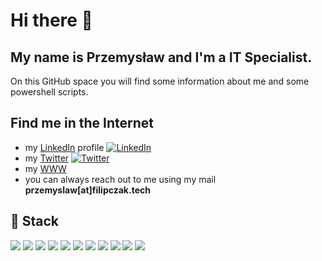 # Hi there 👋
## My name is Przemysław and I'm a IT Specialist.
On this GitHub space you will find some information about me and some powershell scripts.

## Find me in the Internet

- my <a href="https://www.linkedin.com/in/przemys%C5%82aw-filipczak-12048412b/">LinkedIn</a> profile [![LinkedIn][3.2]][3]
- my <a href="https://twitter.com/p_filipczak">Twitter</a> [![Twitter][1.2]][1]
- my <a href="https://filipczak.tech/">WWW</a>
- you can always reach out to me using my mail <b>przemyslaw[at]filipczak.tech</b>

## 🔧 Stack

![](https://img.shields.io/badge/OS-Windows%20Server-informational?style=flat&logo=windows&logoColor=white&color=235a9f)
![](https://img.shields.io/badge/Virtualization-Hyper--V-informational?style=flat&logo=windows&logoColor=white&color=235a9f)
![](https://img.shields.io/badge/Virtualization-ESXi-informational?style=flat&logo=vmware&logoColor=white&color=fed000)
![](https://img.shields.io/badge/OS-Debian/Ubuntu-informational?style=flat&logo=linux&logoColor=white&color=a80030)
![](https://img.shields.io/badge/Cloud-Azure-informational?style=flat&logo=microsoft&logoColor=white&color=007fff)
![](https://img.shields.io/badge/Services-M365-informational?style=flat&logo=microsoft&logoColor=white&color=c43f1d)
![](https://img.shields.io/badge/Networks-Fortinet-informational?style=flat&logo=fortinet&logoColor=white&color=ee2e24)
![](https://img.shields.io/badge/Networks-Cisco-informational?style=flat&logo=cisco&logoColor=white&color=049fd9)
![](https://img.shields.io/badge/Networks-Mikrotik-informational?style=flat&logo=Mikrotik&logoColor=white&color=ffffff)
![](https://img.shields.io/badge/Backup-Veeam-informational?style=flat&logo=Veeam&logoColor=white&color=00b336)
![](https://img.shields.io/badge/Code-PowerShell-informational?style=flat&logo=Windows&logoColor=white&color=012456)


<!-- links to social media icons -->

<!-- icons with padding -->

[1.1]: http://i.imgur.com/tXSoThF.png (twitter icon with padding)
[2.1]: http://i.imgur.com/0o48UoR.png (github icon with padding)

<!-- icons without padding -->

[1.2]: http://i.imgur.com/wWzX9uB.png (twitter icon without padding)
[2.2]: http://i.imgur.com/9I6NRUm.png (github icon without padding)
[3.2]: https://i.imgur.com/5xXDsbM.png (LinkedIn icon without padding)

 
<!-- links to your social media accounts -->

[1]: https://twitter.com/p_filipczak
[2]: https://github.com/przemyslawfilipczak
[3]: https://www.linkedin.com/in/przemys%C5%82aw-filipczak-12048412b/
[4]: https://filipczak.tech/
